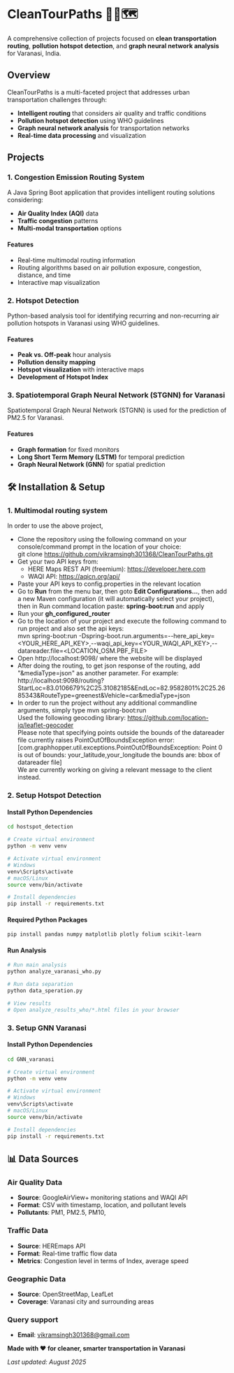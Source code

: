 # CleanTourPaths 🚗🌱🗺️

A comprehensive collection of projects focused on **clean transportation routing**, **pollution hotspot detection**, and **graph neural network analysis** for Varanasi, India.

## Overview

CleanTourPaths is a multi-faceted project that addresses urban transportation challenges through:
- **Intelligent routing** that considers air quality and traffic conditions
- **Pollution hotspot detection** using WHO guidelines
- **Graph neural network analysis** for transportation networks
- **Real-time data processing** and visualization

## Projects

### 1. Congestion Emission Routing System

A Java Spring Boot application that provides intelligent routing solutions considering:
- **Air Quality Index (AQI)** data
- **Traffic congestion** patterns
- **Multi-modal transportation** options

#### Features
- Real-time multimodal routing information
- Routing algorithms based on air pollution exposure, congestion, distance, and time
- Interactive map visualization

### 2. Hotspot Detection

Python-based analysis tool for identifying recurring and non-recurring air pollution hotspots in Varanasi using WHO guidelines.

#### Features
- **Peak vs. Off-peak** hour analysis
- **Pollution density mapping**
- **Hotspot visualization** with interactive maps
- **Development of Hotspot Index** 

### 3. Spatiotemporal Graph Neural Network (STGNN) for Varanasi

Spatiotemporal Graph Neural Network (STGNN) is used for the prediction of PM2.5 for Varanasi.

#### Features
- **Graph formation** for fixed monitors
- **Long Short Term Memory (LSTM)** for temporal prediction
- **Graph Neural Network (GNN)** for spatial prediction


## 🛠️ Installation & Setup

### 1. Multimodal routing system
In order to use the above project,
* Clone the repository using the following command on your console/command prompt in the location of your choice: <br>git clone https://github.com/vikramsingh301368/CleanTourPaths.git 
* Get your two API keys from:
  * HERE Maps REST API (freemium): https://developer.here.com
  * WAQI API: https://aqicn.org/api/
* Paste your API keys to config.properties in the relevant location
* Go to **Run** from the menu bar, then goto **Edit Configurations...**, then add a new Maven configuration (it will automatically select your project), then in Run command location paste: **spring-boot:run** and apply
* Run your **gh_configured_router** 
* Go to the location of your project and execute the following command to run project and also set the api keys:<br> mvn spring-boot:run -Dspring-boot.run.arguments=--here_api_key=<YOUR_HERE_API_KEY>,--waqi_api_key=<YOUR_WAQI_API_KEY>,--datareader.file=<LOCATION_OSM.PBF_FILE>
* Open http://localhost:9098/ where the website will be displayed
* After doing the routing, to get json response of the routing, add "&mediaType=json" as another parameter. For example: http://localhost:9098/routing?StartLoc=83.0106679%2C25.31082185&EndLoc=82.9582801%2C25.2685343&RouteType=greenest&Vehicle=car&mediaType=json
* In order to run the project without any additional commandline arguments, simply type  mvn spring-boot:run  <br>
Used the following geocoding library: https://github.com/location-iq/leaflet-geocoder<br>
Please note that specifying points outside the bounds of the datareader file currently raises PointOutOfBoundsException error:<br>
[com.graphhopper.util.exceptions.PointOutOfBoundsException: Point 0 is out of bounds: your_latitude,your_longitude the bounds are: bbox of datareader file] <br>
We are currently working on giving a relevant message to the client instead.

### 2. Setup Hotspot Detection

#### Install Python Dependencies
```bash
cd hostspot_detection

# Create virtual environment
python -m venv venv

# Activate virtual environment
# Windows
venv\Scripts\activate
# macOS/Linux
source venv/bin/activate

# Install dependencies
pip install -r requirements.txt
```

#### Required Python Packages
```bash
pip install pandas numpy matplotlib plotly folium scikit-learn
```

#### Run Analysis
```bash
# Run main analysis
python analyze_varanasi_who.py

# Run data separation
python data_speration.py

# View results
# Open analyze_results_who/*.html files in your browser
```

### 3. Setup GNN Varanasi

#### Install Python Dependencies
```bash
cd GNN_varanasi

# Create virtual environment
python -m venv venv

# Activate virtual environment
# Windows
venv\Scripts\activate
# macOS/Linux
source venv/bin/activate

# Install dependencies
pip install -r requirements.txt
```


## 📊 Data Sources

### Air Quality Data
- **Source**: GoogleAirView+ monitoring stations and WAQI API
- **Format**: CSV with timestamp, location, and pollutant levels
- **Pollutants**: PM1, PM2.5, PM10, 

### Traffic Data
- **Source**: HEREmaps API
- **Format**: Real-time traffic flow data
- **Metrics**: Congestion level in terms of Index, average speed 

### Geographic Data
- **Source**: OpenStreetMap, LeafLet
- **Coverage**: Varanasi city and surrounding areas


### Query support
- **Email**: vikramsingh301368@gmail.com


**Made with ❤️ for cleaner, smarter transportation in Varanasi**

*Last updated: August 2025*
